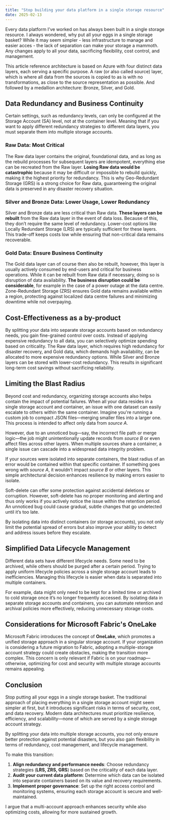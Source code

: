 ```yaml
---
title: "Stop building your data platform in a single storage resource"
date: 2025-02-13
---
```

Every data platform I’ve worked on has always been built in a single storage resource. I always wondered, why put all your eggs in a single storage basket? While it may seem simpler - less infrastructure to manage and easier acces - the lack of separation can make your storage a mammoth. Any changes apply to all your data, sacrificing flexibility, cost control, and management.

This article reference architecture is based on Azure with four distinct data layers, each serving a specific purpose. A raw (or also called source) layer, which is where all data from the sources is copied to as is with no transformations, as close to the source representation as possible. And followed by a medallion architecture: Bronze, Silver, and Gold.

## Data Redundancy and Business Continuity

Certain settings, such as redundancy levels, can only be configured at the Storage Account (SA) level, not at the container level. Meaning that if you want to apply different redundancy strategies to different data layers, you must separate them into multiple storage accounts.

### Raw Data: Most Critical

The Raw data layer contains the original, foundational data, and as long as the rebuild processes for subsequent layers are idempotent, everything else can be recreated from the Raw layer. **Losing Raw data would be catastrophic** because it may be difficult or impossible to rebuild quickly, making it the highest priority for redundancy. This is why Geo-Redundant Storage (GRS) is a strong choice for Raw data, guaranteeing the original data is preserved in any disaster recovery situation.

### Silver and Bronze Data: Lower Usage, Lower Redundancy

Silver and Bronze data are less critical than Raw data. **These layers can be rebuilt** from the Raw data layer in the event of data loss. Because of this, they don’t require the same level of redundancy. Lower-cost options like Locally Redundant Storage (LRS) are typically sufficient for these layers. This trade-off keeps costs low while ensuring that non-critical data remains recoverable.

### Gold Data: Ensure Business Continuity

The Gold data layer can of course then also be rebuilt, however, this layer is usually actively consumed by end-users and critical for business operations. While it can be rebuilt from Raw data if necessary, doing so is disruption of data availability. **The business disruption could be considerable**, for example in the case of a power outage at the data centre. Zone-Redundant Storage (ZRS) ensures Gold data remains available within a region, protecting against localized data centre failures and minimizing downtime while not overpaying.

## Cost-Effectiveness as a by-product

By splitting your data into separate storage accounts based on redundancy needs, you gain fine-grained control over costs. Instead of applying expensive redundancy to all data, you can selectively optimize spending based on criticality. The Raw data layer, which requires high redundancy for disaster recovery, and Gold data, which demands high availability, can be allocated to more expensive redundancy options. While Silver and Bronze layers can be stored with lower-cost redundancy. This results in significant long-term cost savings without sacrificing reliability.

## Limiting the Blast Radius

Beyond cost and redundancy, organizing storage accounts also helps contain the impact of potential failures. When all your data resides in a single storage account and container, an issue with one dataset can easily escalate to others within the same container. Imagine you're running a custom job to compact JSON files—merging smaller files into a larger one. This process is intended to affect only data from _source A_.

However, due to an unnoticed bug—say, the incorrect file path or merge logic—the job might unintentionally update records from _source B_ or even affect files across other layers. When multiple sources share a container, a single issue can cascade into a widespread data integrity problem.

If your sources were isolated into separate containers, the blast radius of an error would be contained within that specific container. If something goes wrong with _source A_, it wouldn’t impact _source B_ or other layers. This simple architectural decision enhances resilience by making errors easier to isolate.

Soft-delete can offer some protection against accidental deletions or corruption. However, soft-delete has no proper monitoring and alerting and thus only works if you actively notice the issue within the retention period. An unnoticed bug could cause gradual, subtle changes that go undetected until it’s too late.

By isolating data into distinct containers (or storage accounts), you not only limit the potential spread of errors but also improve your ability to detect and address issues before they escalate.

## Simplified Data Lifecycle Management

Different data sets have different lifecycle needs. Some need to be archived, while others should be purged after a certain period. Trying to apply uniform lifecycle policies across a single storage account leads to inefficiencies. Managing this lifecycle is easier when data is separated into multiple containers.

For example, data might only need to be kept for a limited time or archived to cold storage once it’s no longer frequently accessed. By isolating data in separate storage accounts and containers, you can automate retention and archival policies more effectively, reducing unnecessary storage costs.

## Considerations for Microsoft Fabric's OneLake

Microsoft Fabric introduces the concept of **OneLake**, which promotes a unified storage approach in a singular storage account. If your organization is considering a future migration to Fabric, adopting a multiple-storage account strategy could create obstacles, making the transition more complex. This concern is only relevant if Fabric is on your roadmap—otherwise, optimizing for cost and security with multiple storage accounts remains appealing.

## Conclusion

Stop putting all your eggs in a single storage basket. The traditional approach of placing everything in a single storage account might seem simpler at first, but it introduces significant risks in terms of security, cost, and data recovery. Modern data architectures must prioritize resilience, efficiency, and scalability—none of which are served by a single storage account strategy.

By splitting your data into multiple storage accounts, you not only ensure better protection against potential disasters, but you also gain flexibility in terms of redundancy, cost management, and lifecycle management.

To make this transition:

1. **Align redundancy and performance needs**: Choose redundancy strategies (**LRS, ZRS, GRS**) based on the criticality of each data layer.
2. **Audit your current data platform**: Determine which data can be isolated into separate containers based on its value and recovery requirements.
3. **Implement proper governance**: Set up the right access control and monitoring systems, ensuring each storage account is secure and well-maintained.

I argue that a multi-account approach enhances security while also optimizing costs, allowing for more sustained growth.